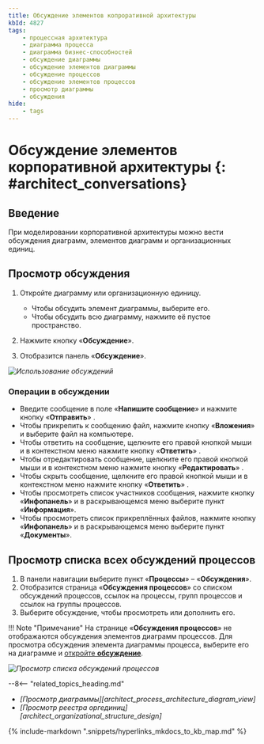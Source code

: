 ```yaml
---
title: Обсуждение элементов копроративной архитектуры
kbId: 4827
tags:
    - процессная архитектура
    - диаграмма процесса
    - диаграмма бизнес-способностей
    - обсуждение диаграммы
    - обсуждение элементов диаграммы
    - обсуждение процессов
    - обсуждение элементов процессов
    - просмотр диаграммы
    - обсуждения
hide:
    - tags
---
```


# Обсуждение элементов корпоративной архитектуры {: #architect_conversations}

## Введение

При моделировании корпоративной архитектуры можно вести обсуждения диаграмм, элементов диаграмм и организационных единиц.

## Просмотр обсуждения

1. Откройте диаграмму или организационную единицу.

      * Чтобы обсудить элемент диаграммы, выберите его.
      * Чтобы обсудить всю диаграмму, нажмите её пустое пространство.

2. Нажмите кнопку «**Обсуждение**».
3. Отобразится панель «**Обсуждение**».

*![Использование обсуждений](using_conversations.gif)*

### Операции в обсуждении

* Введите сообщение в поле «**Напишите сообщение**» и нажмите кнопку «**Отправить**» <i class="fa-solid fa-paper-plane-top"></i>.
* Чтобы прикрепить к сообщению файл, нажмите кнопку «**Вложения**» <i class="fa-light  fa-paperclip"></i> и выберите файл на компьютере.
* Чтобы ответить на сообщение, щелкните его правой кнопкой мыши и в контекстном меню нажмите кнопку «**Ответить**» <i class="fa-light  fa-pencil"></i>.
* Чтобы отредактировать сообщение, щелкните его правой кнопкой мыши и в контекстном меню нажмите кнопку «**Редактировать**» <i class="fa-light  fa-reply "></i>.
*  Чтобы скрыть сообщение, щелкните его правой кнопкой мыши и в контекстном меню нажмите кнопку «**Ответить**» <i class="fa-light  fa-box-archive"></i>.
*  Чтобы просмотреть список участников сообщения, нажмите кнопку «**Инфопанель**» <i class="fa-light fa-ellipsis-v "></i> и в раскрывающемся меню выберите пункт «**Информация**».
*  Чтобы просмотреть список прикреплённых файлов, нажмите кнопку «**Инфопанель**» <i class="fa-light fa-ellipsis-v "></i> и в раскрывающемся меню выберите пункт «**Документы**».

## Просмотр списка всех обсуждений процессов

1. В панели навигации выберите пункт «**Процессы**» – «**Обсуждения**».
2. Отобразится страница «**Обсуждения процессов**» со  списком обсуждений процессов, ссылок на процессы, групп процессов и ссылок на группы процессов.
3. Выберите обсуждение, чтобы просмотреть или дополнить его.

!!! Note "Примечание"
    На странице «**Обсуждения процессов**» не отображаются обсуждения элементов диаграмм процессов. Для просмотра обсуждения элемента диаграммы процесса, выберите его на диаграмме и [откройте **обсуждение**](#просмотр-обсуждения).

*![Просмотр списка обсуждений процессов](viewing_process_conversations_list.png)*

<div class="relatedTopics" markdown="block">

--8<-- "related_topics_heading.md"

- _[Просмотр диаграммы][architect_process_architecture_diagram_view]_
- _[Просмотр реестра оргединиц][architect_organizational_structure_design]_

</div>

{% include-markdown ".snippets/hyperlinks_mkdocs_to_kb_map.md" %}
